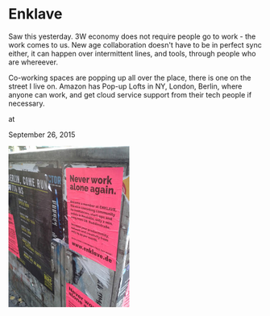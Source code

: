 # Enklave

Saw this yesterday. 3W  economy does not require people go to work - the work comes to us. New age collaboration doesn't have to be in perfect sync 
either, it can happen over intermittent lines, and tools, through people
 who are whereever.

Co-working spaces are popping up all over the place, there is one on the street I live on. Amazon has Pop-up Lofts in NY, London, Berlin, where anyone can work, and get cloud service support from their tech people if necessary. 










at

September 26, 2015















![](enk.jpg)
